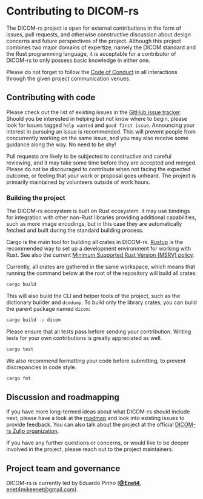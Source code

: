 # Contributing to DICOM-rs

The DICOM-rs project is open for external contributions
in the form of issues, pull requests, and otherwise constructive discussion
about design concerns and future perspectives of the project.
Although this project combines two major domains of expertize,
namely the DICOM standard and the Rust programming language,
it is acceptable for a contributor of DICOM-rs
to only possess basic knowledge in either one.

Please do not forget to follow the [Code of Conduct](CODE_OF_CONDUCT.md)
in all interactions through the given project communication venues.

## Contributing with code

Please check out the list of existing issues in the [GitHub issue tracker].
Should you be interested in helping but not know where to begin,
please look for issues tagged `help wanted` and `good first issue`.
Announcing your interest in pursuing an issue is recommended.
This will prevent people from concurrently working on the same issue,
and you may also receive some guidance along the way.
No need to be shy!

Pull requests are likely to be subjected to constructive and careful reviewing,
and it may take some time before they are accepted and merged.
Please do not be discouraged to contribute when not facing the expected outcome,
or feeling that your work or proposal goes unheard.
The project is primarily maintained by volunteers outside of work hours.

[GitHub issue tracker]: https://github.com/Enet4/dicom-rs/issues

### Building the project

The DICOM-rs ecosystem is built on Rust ecosystem.
it may use bindings for integration with other non-Rust libraries
providing additional capabilities, such as more image encodings,
but in this case they are automatically fetched and built
during the standard building process.

Cargo is the main tool for building all crates in DICOM-rs.
[Rustup] is the recommended way to set up a development environment
for working with Rust.
See also the current [Minimum Supported Rust Version (MSRV) policy][msrv].

Currently, all crates are gathered in the same workspace,
which means that running the command below
at the root of the repository will build all crates:

```sh
cargo build
```

This will also build the CLI and helper tools of the project,
such as the dictionary builder and `dcmdump`.
To build only the library crates,
you can build the parent package named `dicom`:

```sh
cargo build -p dicom
```

Please ensure that all tests pass before sending your contribution.
Writing tests for your own contributions is greatly appreciated as well.

```sh
cargo test
```

We also recommend formatting your code before submitting,
to prevent discrepancies in code style.

```sh
cargo fmt
```

[Rustup]: https://rustup.rs
[msrv]: README.md#Minimum-Supported-Rust-version

## Discussion and roadmapping

If you have more long-termed ideas about what DICOM-rs should include next,
please have a look at the [roadmap] and look into existing issues to provide feedback.
You can also talk about the project at the official [DICOM-rs Zulip organization][zulip].

If you have any further questions or concerns,
or would like to be deeper involved in the project,
please reach out to the project maintainers.

[roadmap]: https://github.com/Enet4/dicom-rs/wiki/Roadmap
[zulip]: https://dicom-rs.zulipchat.com

## Project team and governance

DICOM-rs is currently led by Eduardo Pinho ([**@Enet4**](https://github.com/Enet4), <enet4mikeenet@gmail.com>).
